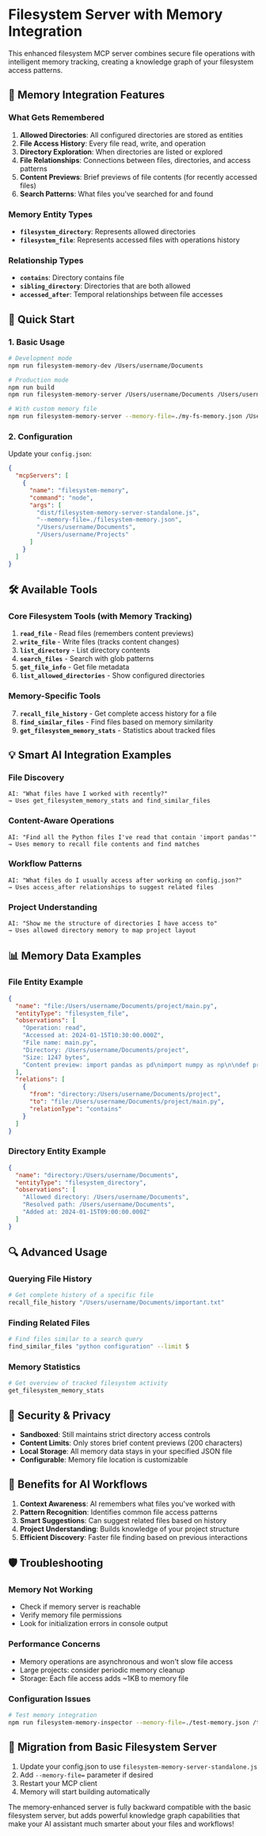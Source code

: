 # Filesystem Server with Memory Integration

This enhanced filesystem MCP server combines secure file operations with intelligent memory tracking, creating a knowledge graph of your filesystem access patterns.

## 🧠 Memory Integration Features

### What Gets Remembered

1. **Allowed Directories**: All configured directories are stored as entities
2. **File Access History**: Every file read, write, and operation
3. **Directory Exploration**: When directories are listed or explored
4. **File Relationships**: Connections between files, directories, and access patterns
5. **Content Previews**: Brief previews of file contents (for recently accessed files)
6. **Search Patterns**: What files you've searched for and found

### Memory Entity Types

- **`filesystem_directory`**: Represents allowed directories
- **`filesystem_file`**: Represents accessed files with operations history

### Relationship Types

- **`contains`**: Directory contains file
- **`sibling_directory`**: Directories that are both allowed
- **`accessed_after`**: Temporal relationships between file accesses

## 🚀 Quick Start

### 1. Basic Usage

```bash
# Development mode
npm run filesystem-memory-dev /Users/username/Documents

# Production mode
npm run build
npm run filesystem-memory-server /Users/username/Documents /Users/username/Projects

# With custom memory file
npm run filesystem-memory-server --memory-file=./my-fs-memory.json /Users/username/Documents
```

### 2. Configuration

Update your `config.json`:

```json
{
  "mcpServers": [
    {
      "name": "filesystem-memory",
      "command": "node",
      "args": [
        "dist/filesystem-memory-server-standalone.js",
        "--memory-file=./filesystem-memory.json",
        "/Users/username/Documents",
        "/Users/username/Projects"
      ]
    }
  ]
}
```

## 🛠 Available Tools

### Core Filesystem Tools (with Memory Tracking)

1. **`read_file`** - Read files (remembers content previews)
2. **`write_file`** - Write files (tracks content changes)
3. **`list_directory`** - List directory contents
4. **`search_files`** - Search with glob patterns
5. **`get_file_info`** - Get file metadata
6. **`list_allowed_directories`** - Show configured directories

### Memory-Specific Tools

7. **`recall_file_history`** - Get complete access history for a file
8. **`find_similar_files`** - Find files based on memory similarity
9. **`get_filesystem_memory_stats`** - Statistics about tracked files

## 💡 Smart AI Integration Examples

### File Discovery
```
AI: "What files have I worked with recently?"
→ Uses get_filesystem_memory_stats and find_similar_files
```

### Content-Aware Operations
```
AI: "Find all the Python files I've read that contain 'import pandas'"
→ Uses memory to recall file contents and find matches
```

### Workflow Patterns
```
AI: "What files do I usually access after working on config.json?"
→ Uses access_after relationships to suggest related files
```

### Project Understanding
```
AI: "Show me the structure of directories I have access to"
→ Uses allowed directory memory to map project layout
```

## 📊 Memory Data Examples

### File Entity Example
```json
{
  "name": "file:/Users/username/Documents/project/main.py",
  "entityType": "filesystem_file",
  "observations": [
    "Operation: read",
    "Accessed at: 2024-01-15T10:30:00.000Z",
    "File name: main.py",
    "Directory: /Users/username/Documents/project",
    "Size: 1247 bytes",
    "Content preview: import pandas as pd\nimport numpy as np\n\ndef process_data(df):..."
  ],
  "relations": [
    {
      "from": "directory:/Users/username/Documents/project",
      "to": "file:/Users/username/Documents/project/main.py",
      "relationType": "contains"
    }
  ]
}
```

### Directory Entity Example
```json
{
  "name": "directory:/Users/username/Documents",
  "entityType": "filesystem_directory",
  "observations": [
    "Allowed directory: /Users/username/Documents",
    "Resolved path: /Users/username/Documents",
    "Added at: 2024-01-15T09:00:00.000Z"
  ]
}
```

## 🔍 Advanced Usage

### Querying File History
```bash
# Get complete history of a specific file
recall_file_history "/Users/username/Documents/important.txt"
```

### Finding Related Files
```bash
# Find files similar to a search query
find_similar_files "python configuration" --limit 5
```

### Memory Statistics
```bash
# Get overview of tracked filesystem activity
get_filesystem_memory_stats
```

## 🔐 Security & Privacy

- **Sandboxed**: Still maintains strict directory access controls
- **Content Limits**: Only stores brief content previews (200 characters)
- **Local Storage**: All memory data stays in your specified JSON file
- **Configurable**: Memory file location is customizable

## 🎯 Benefits for AI Workflows

1. **Context Awareness**: AI remembers what files you've worked with
2. **Pattern Recognition**: Identifies common file access patterns
3. **Smart Suggestions**: Can suggest related files based on history
4. **Project Understanding**: Builds knowledge of your project structure
5. **Efficient Discovery**: Faster file finding based on previous interactions

## 🛡 Troubleshooting

### Memory Not Working
- Check if memory server is reachable
- Verify memory file permissions
- Look for initialization errors in console output

### Performance Concerns
- Memory operations are asynchronous and won't slow file access
- Large projects: consider periodic memory cleanup
- Storage: Each file access adds ~1KB to memory file

### Configuration Issues
```bash
# Test memory integration
npm run filesystem-memory-inspector --memory-file=./test-memory.json /tmp
```

## 🔄 Migration from Basic Filesystem Server

1. Update your config.json to use `filesystem-memory-server-standalone.js`
2. Add `--memory-file=` parameter if desired
3. Restart your MCP client
4. Memory will start building automatically

The memory-enhanced server is fully backward compatible with the basic filesystem server, but adds powerful knowledge graph capabilities that make your AI assistant much smarter about your files and workflows! 